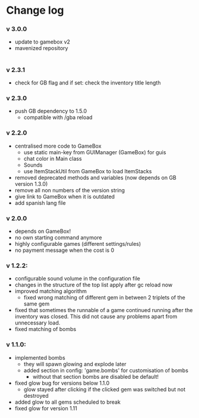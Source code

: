 # Change log


### v 3.0.0
- update to gamebox v2
- mavenized repository

# 

### v 2.3.1
- check for GB flag and if set: check the inventory title length

### v 2.3.0
- push GB dependency to 1.5.0
  - compatible with /gba reload

### v 2.2.0
- centralised more code to GameBox
  - use static main-key from GUIManager (GameBox) for guis
  - chat color in Main class
  - Sounds
  - use ItemStackUtil from GameBox to load ItemStacks
- removed deprecated methods and variables (now depends on GB version 1.3.0)
- remove all non numbers of the version string
- give link to GameBox when it is outdated
- add spanish lang file

### v 2.0.0
- depends on GameBox!
- no own starting command anymore
- highly configurable games (different settings/rules)
- no payment message when the cost is 0

### v 1.2.2:
- configurable sound volume in the configuration file
- changes in the structure of the top list apply after gc reload now
- improved matching algorithm
  - fixed wrong matching of different gem in between 2 triplets of the same gem
- fixed that sometimes the runnable of a game continued running after the inventory was closed. This did not cause any problems apart from unnecessary load.
- fixed matching of bombs

### v 1.1.0:
- implemented bombs
  - they will spawn glowing and explode later
  - added section in config: 'game.bombs' for customisation of bombs
    - without that section bombs are disabled be default!
- fixed glow bug for versions below 1.1.0
  - glow stayed after clicking if the clicked gem was switched but not destroyed
- added glow to all gems scheduled to break
- fixed glow for version 1.11
